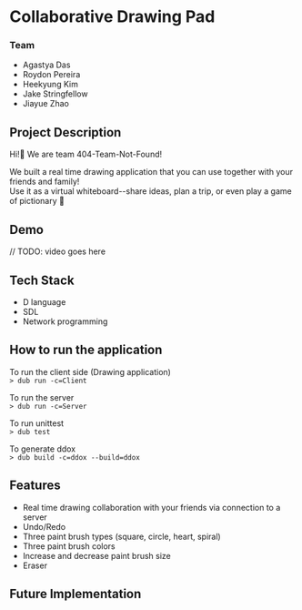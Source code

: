 # Collaborative Drawing Pad 

### Team 

- Agastya Das 
- Roydon Pereira
- Heekyung Kim
- Jake Stringfellow
- Jiayue Zhao

## Project Description

Hi!👋 We are team 404-Team-Not-Found!

We built a real time drawing application that you can use together with your friends and family!  
Use it as a virtual whiteboard--share ideas, plan a trip, or even play a game of pictionary 🥳


## Demo

// TODO: video goes here

## Tech Stack
- D language
- SDL
- Network programming 


## How to run the application
To run the client side (Drawing application)  
```> dub run -c=Client```

To run the server  
```> dub run -c=Server```

To run unittest  
```> dub test```

To generate ddox  
```> dub build -c=ddox --build=ddox```

## Features
- Real time drawing collaboration with your friends via connection to a server 
- Undo/Redo
- Three paint brush types (square, circle, heart, spiral)
- Three paint brush colors
- Increase and decrease paint brush size
- Eraser


## Future Implementation
